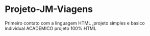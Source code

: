 # Projeto-JM-Viagens
Primeiro contato com a linguagem HTML ,projeto simples e basico individual ACADEMICO projeto 100% HTML
